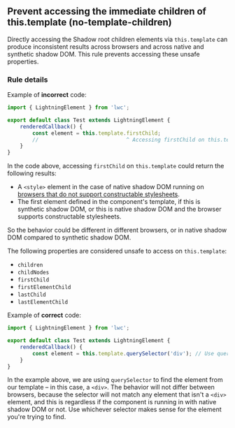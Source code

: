 ## Prevent accessing the immediate children of this.template (no-template-children)

Directly accessing the Shadow root children elements via `this.template` can produce inconsistent results across browsers and across native and synthetic shadow DOM. This rule prevents accessing these unsafe properties.

### Rule details

Example of **incorrect** code:

```js
import { LightningElement } from 'lwc';

export default class Test extends LightningElement {
    renderedCallback() {
        const element = this.template.firstChild;
        //                            ^ Accessing firstChild on this.template is unsafe.
    }
}
```

In the code above, accessing `firstChild` on `this.template` could return the following results:

-   A `<style>` element in the case of native shadow DOM running on [browsers that do not support constructable stylesheets](https://caniuse.com/mdn-api_shadowroot_adoptedstylesheets).
-   The first element defined in the component's template, if this is synthetic shadow DOM, or this is native shadow DOM and the browser supports constructable stylesheets.

So the behavior could be different in different browsers, or in native shadow DOM compared to synthetic shadow DOM.

The following properties are considered unsafe to access on `this.template`:

-   `children`
-   `childNodes`
-   `firstChild`
-   `firstElementChild`
-   `lastChild`
-   `lastElementChild`

Example of **correct** code:

```js
import { LightningElement } from 'lwc';

export default class Test extends LightningElement {
    renderedCallback() {
        const element = this.template.querySelector('div'); // Use querySelector instead of firstChild.
    }
}
```

In the example above, we are using `querySelector` to find the element from our template – in this case, a `<div>`. The behavior will not differ between browsers, because the selector will not match any element that isn't a `<div>` element, and this is regardless if the component is running in with native shadow DOM or not. Use whichever selector makes sense for the element you're trying to find.
